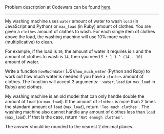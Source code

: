 Problem description at Codewars can be found
[here](https://www.codewars.com/kata/575fa9afee048b293e000287/train/python).

-------------

My washing machine uses `water` amount of water to wash `load` (in JavaScript and Python) or
`max_load` (in Ruby) amount of clothes. You are given a `clothes` amount of clothes to wash. For
each single item of clothes above the load, the washing machine will use 10% more water
(multiplicative) to clean.
<br>

For example, if the load is `10`, the amount of water it requires is `5` and the amount of clothes
to wash is `14`, then you need `5 * 1.1 ^ (14 - 10)` amount of water.
<br>

Write a function `howMuchWater` (JS)/`how_much_water` (Python and Ruby) to work out how much water
is needed if you have a `clothes` amount of clothes. The function will accept 3 arguments: -
`water`, `load` (or `max_load` in Ruby) and clothes.
<br>

My washing machine is an old model that can only handle double the amount of `load` (or `max_load`).
If the amount of `clothes` is more than 2 times the standard amount of `load` (`max_load`), return
`'Too much clothes'`. The washing machine also cannot handle any amount of clothes less than `load`
(`max_load`). If that is the case, return `'Not enough clothes'`.
<br>

The answer should be rounded to the nearest 2 decimal places.

